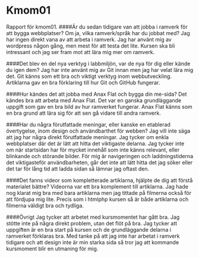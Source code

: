 Kmom01
===============================

Rapport för kmom01.
####Är du sedan tidigare van att jobba i ramverk för att bygga webbplatser? Om ja, vilka ramverk/språk har du jobbat med?
Jag har ingen direkt vana av att arbeta i ramverk. Jag har använt mig av wordpress någon gång, men mest för att testa det lite. Kursen ska bli intressant och jag ser fram mot att lära mig mer om ramverk.

####Det blev en del nya verktyg i labbmiljön, var de nya för dig eller kände du igen dem?
Jag har inte använt mig av Git innan men jag har velat lära mig det. Git känns som ett bra och viktigt verktyg inom webbutveckling. Artiklarna gav en bra förklaring till hur Git och GitHub fungerar.

####Hur kändes det att jobba med Anax Flat och bygga din me-sida?
Det kändes bra att arbeta med Anax Flat. Det var en ganska grundläggande uppgift som gav en bra bild av hur ramverket fungerar. Anax Flat känns som en bra grund att lära sig för att sen gå vidare till andra ramverk.

####Har du några förutfattade meningar, eller kanske en etablerad övertygelse, inom design och användbarthet för webben?
Jag vill inte säga att jag har några direkt förutfattade meningar. Jag tycker om enkla webbplatser där det är lätt att hitta det viktigaste delarna. Jag tycker inte om när startsidan har för mycket innehåll som inte känns relevant, eller blinkande och störande bilder. För mig är navigeringen och laddningstiderna det viktigasteför användbarheten, går det inte att lätt hitta det jag söker eller det tar för lång tid att ladda sidan så lämnar jag oftast den.

####Det fanns videor som kompletterade artiklarna, hjälpte de dig att förstå materialet bättre?
Videorna var ett bra komplement till artiklarna. Jag hade nog klarat mig bra med bara artiklarna men jag tittade på filmerna också för att fördjupa mig lite. Precis som i htmlphp kursen så är både artiklarna och filmerna väldigt bra och tydliga.

####Övrigt
Jag tycker att arbetet med kursmomentet har gått bra. Jag stötte inte på några direkt problem, utan det flöt på bra. Jag tycker att uppgiften är en bra start på kursen och de grundläggande delarna i ramverket förklaras bra. Med tanke på att jag inte har arbetat i ramverk tidigare och att design inte är min starka sida så tror jag att kommande kursmoment blir en utmaning för mig. 
